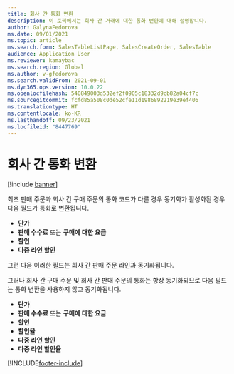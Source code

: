 ```yaml
---
title: 회사 간 통화 변환
description: 이 토픽에서는 회사 간 거래에 대한 통화 변환에 대해 설명합니다.
author: GalynaFedorova
ms.date: 09/01/2021
ms.topic: article
ms.search.form: SalesTableListPage, SalesCreateOrder, SalesTable
audience: Application User
ms.reviewer: kamaybac
ms.search.region: Global
ms.author: v-gfedorova
ms.search.validFrom: 2021-09-01
ms.dyn365.ops.version: 10.0.22
ms.openlocfilehash: 540849003d532ef2f0905c18332d9cb82a04cf7c
ms.sourcegitcommit: fcfd85a508c0de52cfe11d1986892219e39ef406
ms.translationtype: HT
ms.contentlocale: ko-KR
ms.lasthandoff: 09/23/2021
ms.locfileid: "8447769"
---
```

# <a name="intercompany-currency-conversions"></a>회사 간 통화 변환

[!include [banner](../../includes/banner.md)]

최초 판매 주문과 회사 간 구매 주문의 통화 코드가 다른 경우 동기화가 활성화된 경우 다음 필드가 통화로 변환됩니다.

- **단가**
- **판매 수수료** 또는 **구매에 대한 요금**
- **할인**
- **다중 라인 할인**

그런 다음 이러한 필드는 회사 간 판매 주문 라인과 동기화됩니다.

그러나 회사 간 구매 주문 및 회사 간 판매 주문의 통화는 항상 동기화되므로 다음 필드는 통화 변환을 사용하지 않고 동기화됩니다.

- **단가**
- **판매 수수료** 또는 **구매에 대한 요금**
- **할인**
- **할인율**
- **다중 라인 할인**
- **다중 라인 할인율**

[!INCLUDE[footer-include](../../includes/footer-banner.md)]
